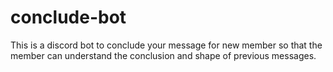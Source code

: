 # conclude-bot
This is a discord bot to conclude your message for new member so that the member can understand the conclusion and shape of previous messages.

